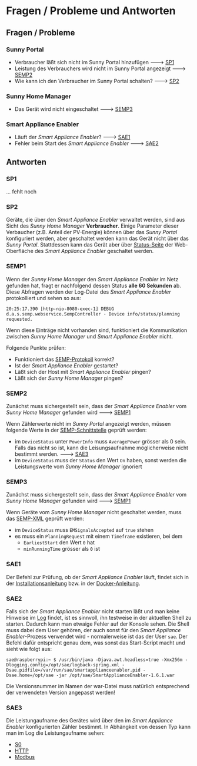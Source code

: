 # Fragen / Probleme und Antworten

## Fragen / Probleme
### Sunny Portal
- Verbraucher läßt sich nicht im Sunny Portal hinzufügen ---> [SP1](#sp1)
- Leistung des Verbrauchers wird nicht im Sunny Portal angezeigt ---> [SEMP2](#semp2)
- Wie kann ich den Verbraucher im Sunny Portal schalten? ---> [SP2](#sp2)

### Sunny Home Manager
- Das Gerät wird nicht eingeschaltet ---> [SEMP3](#semp3)

### Smart Appliance Enabler
- Läuft der *Smart Appliance Enabler*? ---> [SAE1](#sae1)
- Fehler beim Start des *Smart Appliance Enabler* ---> [SAE2](#sae2)


## Antworten

### SP1
... fehlt noch

### SP2
Geräte, die über den *Smart Appliance Enabler* verwaltet werden, sind aus Sicht des *Sunny Home Manager* **Verbraucher**. Einige Parameter dieser Verbaucher (z.B. Anteil der PV-Energie) können über das *Sunny Portal* konfiguriert werden, aber geschaltet werden kann das Gerät nicht über das *Sunny Portal*. Stattdessen kann das Gerät aber über [Status-Seite](Status_DE.md) der Web-Oberfläche des *Smart Appliance Enabler* geschaltet werden.

### SEMP1
Wenn der *Sunny Home Manager* den *Smart Appliance Enabler* im Netz gefunden hat, fragt er nachfolgend dessen Status **alle 60 Sekunden** ab. Diese Abfragen werden der Log-Datei des *Smart Appliance Enabler* protokolliert und sehen so aus:
```
20:25:17.390 [http-nio-8080-exec-1] DEBUG d.a.s.semp.webservice.SempController - Device info/status/planning requested.
```
Wenn diese Einträge nicht vorhanden sind, funktioniert die Kommunikation zwischen *Sunny Home Manager* und *Smart Appliance Enabler* nicht.

Folgende Punkte prüfen:
- Funktioniert das [SEMP-Protokoll](SEMP_DE.md) korrekt?
- Ist der *Smart Appliance Enabler* gestartet?
- Läßt sich der Host mit *Smart Appliance Enabler* pingen?
- Läßt sich der *Sunny Home Manager* pingen?

### SEMP2
Zunächst muss sichergestellt sein, dass der *Smart Appliance Enabler* vom *Sunny Home Manager* gefunden wird ---> [SEMP1](#semp1)

Wenn Zählerwerte nicht im *Sunny Portal* angezeigt werden, müssen folgende Werte in der [SEMP-Schnittstelle](SEMP_DE.md) geprüft werden:
- im `DeviceStatus` unter `PowerInfo` muss `AveragePower` grösser als 0 sein. Falls das nicht so ist, kann die Leisungsaufnahme möglicherweise nicht bestimmt werden. ---> [SAE3](#sae3)
- im `DeviceStatus` muss der `Status` den Wert `On` haben, sonst werden die Leistungswerte vom *Sunny Home Manager* ignoriert

### SEMP3
Zunächst muss sichergestellt sein, dass der *Smart Appliance Enabler* vom *Sunny Home Manager* gefunden wird ---> [SEMP1](#semp1)

Wenn Geräte vom *Sunny Home Manager* nicht geschaltet werden, muss das [SEMP-XML](SEMP_DE.md#xml) geprüft werden:
- im `DeviceStatus` muss `EMSignalsAccepted` auf `true` stehen
- es muss ein `PlanningRequest` mit einem `Timeframe` existieren, bei dem
  - `EarliestStart` den Wert `0` hat
  - `minRunningTime` grösser als `0` ist  

### SAE1
Der Befehl zur Prüfung, ob der *Smart Appliance Enabler* läuft, findet sich in der [Installationsanleitung](Installation_DE.md#status) bzw. in der [Docker-Anleitung](Docker_DE.md#status-des-containers).

### SAE2
Falls sich der *Smart Appliance Enabler* nicht starten läßt und man keine Hinweise im [Log](Logging_DE.md) findet, ist es sinnvoll, ihn testweise in der aktuellen Shell zu starten. Dadurch kann man etwaige Fehler auf der Konsole sehen. Die Shell muss dabei dem User gehören, der auch sonst für den *Smart Appliance Enabler*-Prozess verwendet wird - normalerweise ist das der User `sae`.
Der Befehl dafür entspricht genau dem, was sonst das Start-Script macht und sieht wie folgt aus:
```console
sae@raspberrypi:~ $ /usr/bin/java -Djava.awt.headless=true -Xmx256m -Dlogging.config=/opt/sae/logback-spring.xml -Dsae.pidfile=/var/run/sae/smartapplianceenabler.pid -Dsae.home=/opt/sae -jar /opt/sae/SmartApplianceEnabler-1.6.1.war
```  
Die Versionsnummer im Namen der war-Datei muss natürlich entsprechend der verwendeten Version angepasst werden!

### SAE3
Die Leistungaufname des Gerätes wird über den im *Smart Appliance Enabler* konfigurierten Zähler bestimmt. In Abhängkeit von dessen Typ kann man im Log die Leistungaufname sehen:
- [S0](SOMeter_DE.md#log)
- [HTTP](HttpMeter_DE.md#log)
- [Modbus](ModbusMeter_DE.md#log)

